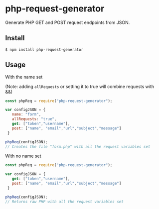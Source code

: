 # php-request-generator

Generate PHP GET and POST request endpoints from JSON.

## Install

```
$ npm install php-request-generator
```

## Usage

With the name set

(Note: adding `allRequests` or setting it to true will combine requests with &&)

```js
const phpReq = require("php-request-generator");

var configJSON = {
   name: "form",
   allRequests: "true",
   get: ["token","username"],
   post: ["name", "email","url","subject","message"]
 }

phpReq(configJSON);
// Creates the file "form.php" with all the request variables set
```

With no name set

```js
const phpReq = require("php-request-generator");

var configJSON = {
   get: ["token","username"],
   post: ["name", "email","url","subject","message"]
 }

phpReq(configJSON);
// Returns raw PHP with all the request variables set
```
